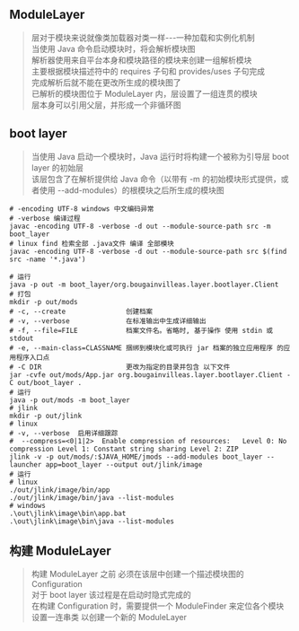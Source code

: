 ## ModuleLayer

> 层对于模块来说就像类加载器对类一样---一种加载和实例化机制 \
> 当使用 Java 命令启动模块时，将会解析模块图 \
> 解析器使用来自平台本身和模块路径的模块来创建一组解析模块 \
> 主要根据模块描述符中的 requires 子句和 provides/uses 子句完成 \
> 完成解析后就不能在更改所生成的模块图了 \
> 已解析的模块图位于 ModuleLayer 内，层设置了一组连贯的模块 \
> 层本身可以引用父层，并形成一个非循环图

## boot layer

> 当使用 Java 启动一个模块时，Java 运行时将构建一个被称为引导层 boot layer 的初始层 \
> 该层包含了在解析提供给 Java 命令（以带有 -m 的初始模块形式提供，或者使用 --add-modules）的根模块之后所生成的模块图

```shell
# -encoding UTF-8 windows 中文编码异常
# -verbose 编译过程
javac -encoding UTF-8 -verbose -d out --module-source-path src -m boot_layer
# linux find 检索全部 .java文件 编译 全部模块
javac -encoding UTF-8 -verbose -d out --module-source-path src $(find src -name '*.java')

# 运行
java -p out -m boot_layer/org.bougainvilleas.layer.bootlayer.Client
# 打包
mkdir -p out/mods
# -c, --create               创建档案
# -v, --verbose              在标准输出中生成详细输出
# -f, --file=FILE            档案文件名。省略时, 基于操作 使用 stdin 或 stdout
# -e, --main-class=CLASSNAME 捆绑到模块化或可执行 jar 档案的独立应用程序 的应用程序入口点
# -C DIR                     更改为指定的目录并包含 以下文件
jar -cvfe out/mods/App.jar org.bougainvilleas.layer.bootlayer.Client -C out/boot_layer .
# 运行
java -p out/mods -m boot_layer 
# jlink
mkdir -p out/jlink
# linux
# -v, --verbose  启用详细跟踪
#  --compress=<0|1|2>  Enable compression of resources:   Level 0: No compression Level 1: Constant string sharing Level 2: ZIP
jlink -v -p out/mods/:$JAVA_HOME/jmods --add-modules boot_layer --launcher app=boot_layer --output out/jlink/image
# 运行
# linux
./out/jlink/image/bin/app
./out/jlink/image/bin/java --list-modules
# windows
.\out\jlink\image\bin\app.bat
.\out\jlink\image\bin\java --list-modules
```

## 构建 ModuleLayer 

> 构建 ModuleLayer 之前 必须在该层中创建一个描述模块图的 Configuration \
> 对于 boot layer 该过程是在启动时隐式完成的 \
> 在构建 Configuration 时，需要提供一个 ModuleFinder 来定位各个模块 \
> 设置一连串类 以创建一个新的 ModuleLayer 
